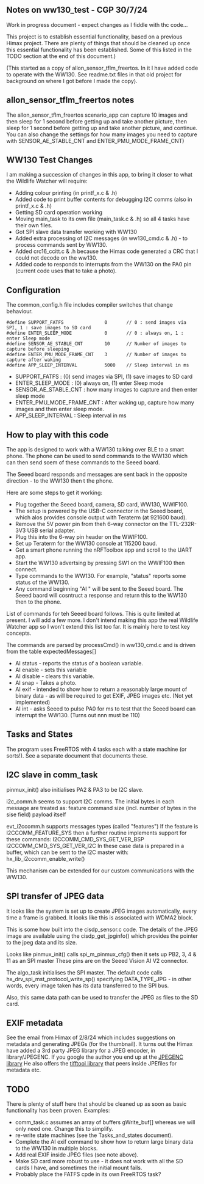 ## Notes on ww130_test - CGP 30/7/24

Work in progress document - expect changes as I fiddle with thc code...

This project is to establish essential functionality, based on a previous Himax project.
There are plenty of things that should be cleaned up once this essential functionality has been established.
Some of this listed in the TODO section at the end of this document.)

(This started as a copy of allon_sensor_tflm_freertos. In it I have added code to operate with the WW130.
See readme.txt files in that old project for background on where I got before I made the copy).

allon_sensor_tflm_freertos notes
---------------------------------
The allon_sensor_tflm_freertos scenario_app can capture 10 images and then sleep for 1 second before getting up and take another picture, then sleep for 1 second before getting up and take another picture, and continue.  
You can also change the settings for how many images you need to capture
with SENSOR_AE_STABLE_CNT and ENTER_PMU_MODE_FRAME_CNT)

WW130 Test Changes
------------------
I am making a succession of changes in this app, to bring it closer to what the Wildlife Watcher will require:
- Adding colour printing (in printf_x.c & .h)
- Added code to print buffer contents for debugging I2C comms (also in printf_x.c & .h)
- Getting SD card operation working
- Moving main_task to its own file (main_task.c & .h) so all 4 tasks have their own files.
- Got SPI slave data transfer working with WW130
- Added extra processing of I2C messages (in ww130_cmd.c & .h) - to process commands sent by WW130.
- Added crc16_ccitt.c & .h because the Himax code generated a CRC that I could not decode on the ww130.
- Added code to responds to interrupts from the WW130 on the PA0 pin (current code uses that to take a photo).

Configuration
----------------
The common_config.h file includes compiler switches that change behaviour.

```
#define SUPPORT_FATFS               0       // 0 : send images via SPI, 1 : save images to SD card
#define ENTER_SLEEP_MODE			0		// 0 : always on, 1 : enter Sleep mode
#define SENSOR_AE_STABLE_CNT		10		// Number of images to capture before sleeping
#define ENTER_PMU_MODE_FRAME_CNT	3		// Number of images to capture after waking
#define	APP_SLEEP_INTERVAL			5000	// Sleep interval in ms
```

- SUPPORT_FATFS : (0) send images via SPI, (1) save images to SD card
- ENTER_SLEEP_MODE : (0) always on, (1) enter Sleep mode
- SENSOR_AE_STABLE_CNT : how many images to capture and then enter sleep mode
- ENTER_PMU_MODE_FRAME_CNT : After waking up, capture how many images and then enter sleep mode.
- APP_SLEEP_INTERVAL : Sleep interval in ms

How to play with this code
----------------------------
The app is designed to work with a WW130 talking over BLE to a smart phone.
The phone can be used to send commands to the WW130 which can then send soem of these commands to the 
Seeed board.

The Seeed board responds and messages are sent back in the opposite direction - to the WW130 then t the phone.

Here are some steps to get it working:

- Plug together the Seeed board, camera, SD card, WW130, WWIF100.
- The setup is powered by the USB-C connector in the Seeed board, which alos provides console output with Teraterm (at 921600 baud).
- Remove the 5V power pin from theh 6-way connector on the TTL-232R-3V3 USB serial adapter.
- Plug this into the 6-way pin header on the WWIF100. 
- Set up Teraterm for the WW130 console at 115200 baud.
- Get a smart phone running the nRFToolbox app and scroll to the UART app.
- Start the WW130 advertsing by pressing SW1 on the WWIF100 then connect.
- Type commands to the WW130. For example, "status" reports some status of the WW130.
- Any command beginning "AI " will be sent to the Seeed board. The Seeed baord will cosntruct a response and return this to the WW130 then to the phone.

List of commands for teh Seeed board follows. This is quite limited at present. I will add a few more.
I don't intend making this app the real Wildlife Watcher app so I won't extend this list too far. It is mainly here to test key concepts.

The commands are parsed by processCmd() in ww130_cmd.c and is driven from the table expectedMessages[]

- AI status - reports the status of a boolean variable.
- AI enable - sets this variable
- AI disable - clears this variable.
- AI snap - Takes a photo.
- AI exif - intended to show how to return a reasonably large mount of binary data - as will be required to get EXIF, JPEG images etc. (Not yet implemented)
- AI int <nnn> - asks Seeed to pulse PA0 for <nnn>ms to test that the Seeed board can interrupt the WW130. (Turns out nnn must be 110)



Tasks and States
----------------
The program uses FreeRTOS with 4 tasks each with a state machine (or sorts!).
See a separate document that documents these.

I2C slave in comm_task
------------------------
pinmux_init() also initialises PA2 & PA3 to be I2C slave.

i2c_comm.h seems to support I2C comms.
The initial bytes in each message are treated as:
	feature
	command
	size (incl. number of bytes in the sise field)
	payload itself
	
evt_i2ccomm.h supports messages types (called "features")
If the feature is I2CCOMM_FEATURE_SYS then a further routine implements support for these commands:
	I2CCOMM_CMD_SYS_GET_VER_BSP
	I2CCOMM_CMD_SYS_GET_VER_I2C
In these case data is prepared in a buffer, which can be sent to the I2C master with:
	hx_lib_i2ccomm_enable_write()	

This mechanism can be extended for our custom communications with the WW130.

SPI transfer of JPEG data
---------------------------
It looks like the system is set up to create JPEG images automatically, every time a frame is grabbed.
It looks like this is associated with WDMA2 block. 

This is some how built into the cisdp_sensor.c code. The details of the JPEG image are available 
using the cisdp_get_jpginfo() which provides the pointer to the jpeg data and its size.

Looks like pinmux_init() calls spi_m_pinmux_cfg() then it sets up PB2, 3, 4 & 11 as an SPI master
	These pins are on the Seeed Vision AI V2 connector.
	
The algo_task initialises the SPI master. The default code calls hx_drv_spi_mst_protocol_write_sp() 
specifying DATA_TYPE_JPG - in other words, every image taken has its data transferred to the SPI bus.

Also, this same data path can be used to transfer the JPEG as files to the SD card.

EXIF metadata
-------------------
See the email from Himax of 2/8/24 which includes suggestions on metadata and generating JPEGs (for the thumbnail).
It turns out the Himax have added a 3rd party JPEG library for a JPEG encoder, in library/JPEGENC.
If you google the author you end up at the [JPEGENC library](https://github.com/bitbank2/JPEGENC)
He also offers the [tifftool library](https://github.com/bitbank2/tifftool) that peers inside JPEfiles for metadata etc.

TODO
----
There is plenty of stuff here that should be cleaned up as soon as basic functionality has been proven. Examples:
- comm_task.c assumes an array of buffers gWrite_buf[] whereas we will only need one. Change this to simplify.
- re-write state machines (see the Tasks_and_states document).
- Complete the AI exif command to show how to return large binary data to the WW130 in multiple blocks.
- Add real EXIF inside JPEG files (see note above).
- Make SD card more robust to use - it does not work with all the SD cards I have, and sometimes the initial mount fails.
 - Probably place the FATFS cpde in its own FreeRTOS task?
 